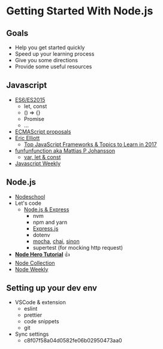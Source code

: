 # Getting Started With Node.js
## Goals
* Help you get started quickly
* Speed up your learning process
* Give you some directions
* Provide some useful resources

## Javascript
* [ES6/ES2015](http://es6-features.org/)
  * let, const
  * () => {}
  * Promise
  * ...
* [ECMAScript proposals](https://github.com/tc39/proposals)
* [Eric Elliott](https://medium.com/@_ericelliott/latest)
  * [Top JavaScript Frameworks & Topics to Learn in 2017](https://medium.com/javascript-scene/top-javascript-frameworks-topics-to-learn-in-2017-700a397b711)
* [funfunfunction aka Mattias P Johansson](https://medium.com/@mpjme/latest)
  * [var, let & const](https://medium.com/humans-create-software/var-let-and-const-what-why-and-how-es6-javascript-features-92f1833f56d0)
* [Javascript Weekly](http://javascriptweekly.com/)

## Node.js
* [Nodeschool](https://nodeschool.io/)
* Let's code 
  * [Node.js & Express](https://medium.com/javascript-scene/introduction-to-node-express-90c431f9e6fd)
    * nvm
    * npm and yarn
    * [Express.js](https://expressjs.com/)
    * dotenv
    * [mocha](https://mochajs.org/), [chai](http://chaijs.com/), [sinon](http://sinonjs.org/)
    * supertest (for mocking http request)
* **[Node Hero Tutorial](https://blog.risingstack.com/node-hero-tutorial-getting-started-with-node-js/)** :thumbsup:
* [Node Collection](https://medium.com/the-node-js-collection)
* [Node Weekly](http://nodeweekly.com/)

## Setting up your dev env
* VSCode & extension
  * eslint
  * prettier
  * code snippets
  * git
* Sync settings
  * c8f07f58a04d0582fe06b02950473aa0